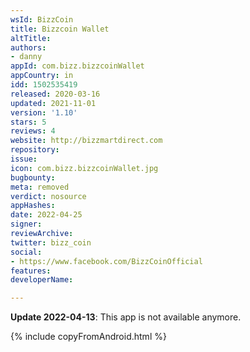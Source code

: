 ```yaml
---
wsId: BizzCoin
title: Bizzcoin Wallet
altTitle: 
authors:
- danny
appId: com.bizz.bizzcoinWallet
appCountry: in
idd: 1502535419
released: 2020-03-16
updated: 2021-11-01
version: '1.10'
stars: 5
reviews: 4
website: http://bizzmartdirect.com
repository: 
issue: 
icon: com.bizz.bizzcoinWallet.jpg
bugbounty: 
meta: removed
verdict: nosource
appHashes: 
date: 2022-04-25
signer: 
reviewArchive: 
twitter: bizz_coin
social:
- https://www.facebook.com/BizzCoinOfficial
features: 
developerName: 

---
```


**Update 2022-04-13**: This app is not available anymore.

{% include copyFromAndroid.html %}

